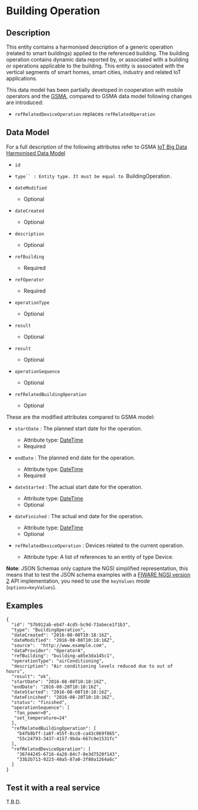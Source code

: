 # Building Operation

## Description

This entity contains a harmonised description of a generic operation (related
to smart buildings) applied to the referenced building. The building operation
contains dynamic data reported by, or associated with a building or operations
applicable to the building. This entity is associated with the vertical segments
of smart homes, smart cities, industry and related IoT applications.

This data model has been partially developed in cooperation with mobile
operators and the [GSMA](http://www.gsma.com/connectedliving/iot-big-data/),
compared to GSMA data model following changes are introduced:

* `refRelatedDeviceOperation` replaces `refRelatedOperation`

## Data Model

For a full description of the following attributes refer to GSMA
[IoT Big Data Harmonised Data Model](https://www.gsma.com/iot/wp-content/uploads/2016/06/CLP.26-v4.0.pdf)

+ `id`

+ `type`` : Entity type. It must be equal to `BuildingOperation`.`

+ `dateModified`
    + Optional

+ `dateCreated`
    + Optional    

+ `description`
    + Optional

+ `refBuilding`
    + Required

+ `refOperator`
    + Required

+ `operationType`
    + Optional

+ `result`
    + Optional

+ `result`
    + Optional

+ `operationSequence`
    + Optional

+ `refRelatedBuildingOperation`
    + Optional

These are the modified attributes  compared to GSMA model:

+ `startDate` : The planned start date for the operation.
    + Attribute type: [DateTime](https://schema.org/DateTime)
    + Required 

+ `endDate` : The planned end date for the operation.
    + Attribute type: [DateTime](https://schema.org/DateTime)
    + Required 

+ `dateStarted` : The actual start date for the operation.
    + Attribute type: [DateTime](https://schema.org/DateTime)
    + Optional 

+ `dateFinished` : The actual end date for the operation.
    + Attribute type: [DateTime](https://schema.org/DateTime)
    + Optional 

+ `refRelatedDeviceOperation` : Devices related to the current operation.
    + Attribute type: A list of references to an entity of type
      Device.

**Note**: JSON Schemas only capture the NGSI simplified representation, this
means that to test the JSON schema examples with
a [FIWARE NGSI version 2](http://fiware.github.io/specifications/ngsiv2/stable)
API implementation, you need to use the `keyValues`
mode (`options=keyValues`).

## Examples

```
{
  "id": "57b912ab-eb47-4cd5-bc9d-73abece1f1b3",
  "type": "BuildingOperation",
  "dateCreated": "2016-08-08T10:18:16Z",
  "dateModified": "2016-08-08T10:18:16Z",
  "source":  "http://www.example.com",
  "dataProvider": "OperatorA",
  "refBuilding": "building-a85e3da145c1",
  "operationType": "airConditioning",
  "description": "Air conditioning levels reduced due to out of hours",
  "result": "ok",
  "startDate": "2016-08-08T10:18:16Z",
  "endDate": "2016-08-20T10:18:16Z",
  "dateStarted": "2016-08-08T10:18:16Z",
  "dateFinished": "2016-08-20T10:18:16Z",
  "status": "finished",
  "operationSequence": [
   "fan_power=0",
   "set_temperature=24"
  ],
  "refRelatedBuildingOperation": [
    "b4fb8bff-1a8f-455f-8cc0-ca43c069f865",
    "55c24793-3437-4157-9bda-667c9e1531fc"
  ],
  "refRelatedDeviceOperation": [
    "36744245-6716-4a28-84c7-0e3d7520f143",
    "33b2b713-9223-40a5-87a0-3f80a1264a6c"
  ]
}
```

## Test it with a real service

T.B.D.
